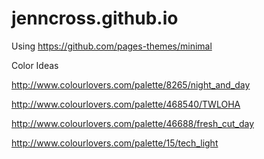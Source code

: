 # jenncross.github.io

Using https://github.com/pages-themes/minimal


Color Ideas

http://www.colourlovers.com/palette/8265/night_and_day

http://www.colourlovers.com/palette/468540/TWLOHA

http://www.colourlovers.com/palette/46688/fresh_cut_day

http://www.colourlovers.com/palette/15/tech_light
